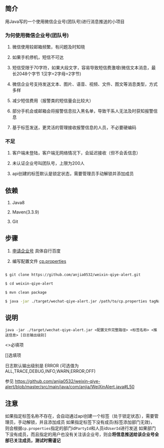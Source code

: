 ## 简介
用Java写的一个使用微信企业号(团队号)进行消息推送的小项目

### 为何使用微信企业号(团队号)

1. 微信使用较邮箱频繁，有问题及时知晓

1. 如果手机停机，短信不可达

1. 短信受限于70字符，如果大段文字，容易导致短信费激增(微信文本消息，最长2048个字节 1汉字=2字母=2字节)

1. 微信企业号支持发送文本、图片、语音、视频、文件、图文等消息类型，方式多样

1. 减少短信费用（报警类的短信量会比较大）

1. 部分手机会或邮箱会将报警信息拉入黑名单，导致干系人无法及时获知报警信息

1. 基于标签发送，更灵活的管理接收报警信息的人员，不必要硬编码

### 不足

1. 客户端未登陆，客户端无网络情况下，会延迟接收（但不会丢信息）

1. 未认证企业号叫团队号，上限为200人

1. api创建的标签默认是锁定状态，需要管理员手动解锁并添加成员


## 依赖

1. Java8

1. Maven(3.3.9)

1. Git

## 步骤

1. [申请企业号](https://qy.weixin.qq.com/) 具体自行百度

1. 编写配置文件 [cp.properties](https://raw.githubusercontent.com/anjia0532/weixin-qiye-alert/master/src/main/resources/cp.properties)

```bash

$ git clone https://github.com/anjia0532/weixin-qiye-alert.git

$ cd weixin-qiye-alert

$ mvn clean package

$ java -jar ./target/wechat-qiye-alert.jar /path/to/cp.properties tagName msg INFO

```
## 说明

`java -jar ./target/wechat-qiye-alert.jar <配置文件完整路径> <标签名称> <推送信息> [日志输出级别]`

<>必填项

[]选填项

日志默认输出级别是 ERROR (可选值为 ALL,TRACE,DEBUG,INFO,WARN,ERROR,OFF)

参见 https://github.com/anjia0532/weixin-qiye-alert/blob/master/src/main/java/com/anjia/WeiXinAlert.java#L50

## 注意
如果指定标签名称不存在，会自动通过api创建一个标签（处于锁定状态），需要管理员，手动解锁，并且添加成员
如果指定标签下没有成员(标签添加部门无效)，则会根据`cp.properties`指定的部门id`PartyId`和人员id`UserId`进行发送
如果部门下没有成员，而且指定的用户也没有关注该企业号，则会**将信息推送给该企业号全部已关注成员，测试时需谨记**
